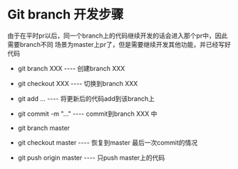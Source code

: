# Git branch 开发步骤

由于在平时pr以后，同一个branch上的代码继续开发的话会进入那个pr中，因此需要branch不同
场景为master上pr了，但是需要继续开发其他功能，并已经写好代码
- git branch  XXX             ----  创建branch XXX
- git checkout XXX            ----  切换到branch XXX
- git add ...                 ----  将更新后的代码add到该branch上
- git commit -m "..."         ----  commit到branch XXX 中
- git branch master           
- git checkout master         ----  恢复到master 最后一次commit的情况

- git push origin master      ----  只push master上的代码
